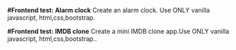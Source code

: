 **#Frontend test: Alarm clock**
Create an alarm clock. Use ONLY vanilla javascript, html,css,bootstrap.


**#Frontend test: IMDB clone**
Create a mini IMDB clone app.Use ONLY vanilla javascript, html,css,bootstrap..

